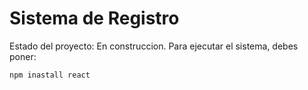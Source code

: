 <h1> Sistema de Registro</h1>

Estado del proyecto: En construccion.
Para ejecutar el sistema, debes poner:

```npm inastall react```
